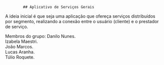 			## Aplicativo de Serviços Gerais 

A ideia inicial é que seja uma aplicação que ofereça serviços distribuídos por segmento, realizando a conexão entre o usuário (cliente)  e o prestador de serviço.


Membros do grupo: 
Danilo Nunes.  
Izabela Maestri.  
João Marcos.  
Lucas Aranha.  
Túlio Roquete.  

